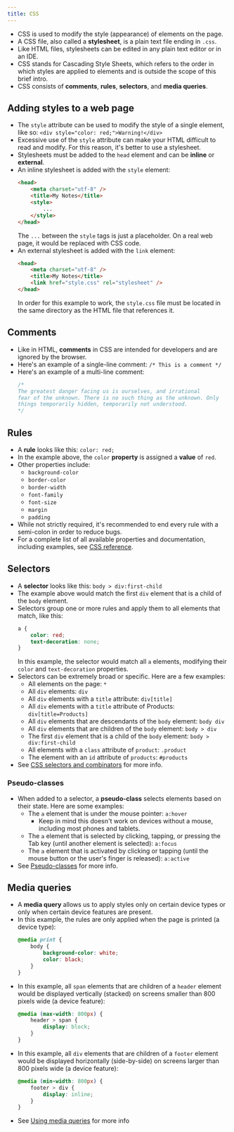 ```yaml
---
title: CSS
---
```


* CSS is used to modify the style (appearance) of elements on the page.
* A CSS file, also called a __stylesheet__, is a plain text file ending in `.css`.
* Like HTML files, stylesheets can be edited in any plain text editor or in an IDE.
* CSS stands for Cascading Style Sheets, which refers to the order in which styles are applied to elements and is outside the scope of this brief intro.
* CSS consists of __comments__, __rules__, __selectors__, and __media queries__.

## Adding styles to a web page

* The `style` attribute can be used to modify the style of a single element, like so: `<div style="color: red;">Warning!</div>`
* Excessive use of the `style` attribute can make your HTML difficult to read and modify. For this reason, it's better to use a stylesheet.
* Stylesheets must be added to the `head` element and can be __inline__ or __external__.
* An inline stylesheet is added with the `style` element:
  ```html
  <head>
      <meta charset="utf-8" />
      <title>My Notes</title>
      <style>
          ...
      </style>
  </head>
  ```
  The `...` between the `style` tags is just a placeholder. On a real web page, it would be replaced with CSS code.
* An external stylesheet is added with the `link` element:
  ```html
  <head>
      <meta charset="utf-8" />
      <title>My Notes</title>
      <link href="style.css" rel="stylesheet" />
  </head>
  ```
  In order for this example to work, the `style.css` file must be located in the same directory as the HTML file that references it.

## Comments

* Like in HTML, __comments__ in CSS are intended for developers and are ignored by the browser.
* Here's an example of a single-line comment: `/* This is a comment */`
* Here's an example of a multi-line comment:
  ```css
  /*
  The greatest danger facing us is ourselves, and irrational
  fear of the unknown. There is no such thing as the unknown. Only
  things temporarily hidden, temporarily not understood.
  */
  ```

## Rules

* A __rule__ looks like this: `color: red;`
* In the example above, the `color` __property__ is assigned a __value__ of `red`.
* Other properties include:
    * `background-color`
    * `border-color`
    * `border-width`
    * `font-family`
    * `font-size`
    * `margin`
    * `padding`
* While not strictly required, it's recommended to end every rule with a semi-colon in order to reduce bugs.
* For a complete list of all available properties and documentation, including examples, see [CSS reference](https://developer.mozilla.org/en-US/docs/Web/CSS/Reference#index).

## Selectors

* A __selector__ looks like this: `body > div:first-child`
* The example above would match the first `div` element that is a child of the `body` element.
* Selectors group one or more rules and apply them to all elements that match, like this:
  ```css
  a {
      color: red;
      text-decoration: none;
  }
  ```
  In this example, the selector would match all `a` elements, modifying their `color` and `text-decoration` properties.
* Selectors can be extremely broad or specific. Here are a few examples:
    * All elements on the page: `*`
    * All `div` elements: `div`
    * All `div` elements with a `title` attribute: `div[title]`
    * All `div` elements with a `title` attribute of Products: `div[title=Products]`
    * All `div` elements that are descendants of the `body` element: `body div`
    * All `div` elements that are children of the `body` element: `body > div`
    * The first `div` element that is a child of the `body` element: `body > div:first-child`
    * All elements with a `class` attribute of `product`: `.product`
    * The element with an `id` attribute of `products`: `#products`
* See [CSS selectors and combinators](https://developer.mozilla.org/en-US/docs/Web/CSS/CSS_selectors/Selectors_and_combinators) for more info.

### Pseudo-classes

* When added to a selector, a __pseudo-class__ selects elements based on their state. Here are some examples:
    * The `a` element that is under the mouse pointer: `a:hover`
        * Keep in mind this doesn't work on devices without a mouse, including most phones and tablets.
    * The `a` element that is selected by clicking, tapping, or pressing the Tab key (until another element is selected): `a:focus`
    * The `a` element that is activated by clicking or tapping (until the mouse button or the user's finger is released): `a:active`
* See [Pseudo-classes](https://developer.mozilla.org/en-US/docs/Web/CSS/Pseudo-classes) for more info.

## Media queries

* A __media query__ allows us to apply styles only on certain device types or only when certain device features are present.
* In this example, the rules are only applied when the page is printed (a device type):
  ```css
  @media print {
      body {
          background-color: white;
          color: black;
      }
  }
  ```
* In this example, all `span` elements that are children of a `header` element would be displayed vertically (stacked) on screens smaller than 800 pixels wide (a device feature):
  ```css
  @media (max-width: 800px) {
      header > span {
          display: block;
      }
  }
  ```
* In this example, all `div` elements that are children of a `footer` element would be displayed horizontally (side-by-side) on screens larger than 800 pixels wide (a device feature):
  ```css
  @media (min-width: 800px) {
      footer > div {
          display: inline;
      }
  }
  ```
* See [Using media queries](https://developer.mozilla.org/en-US/docs/Web/CSS/CSS_media_queries/Using_media_queries) for more info

